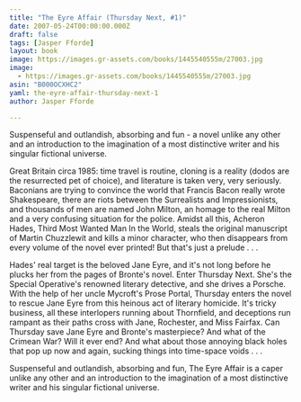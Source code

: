 ```yaml
---
title: "The Eyre Affair (Thursday Next, #1)"
date: 2007-05-24T00:00:00.000Z
draft: false
tags: [Jasper Fforde]
layout: book
image: https://images.gr-assets.com/books/1445540555m/27003.jpg
image: 
  - https://images.gr-assets.com/books/1445540555m/27003.jpg
asin: "B000OCXHC2"
yaml: the-eyre-affair-thursday-next-1
author: Jasper Fforde

---
```


Suspenseful and outlandish, absorbing and fun - a novel unlike any other and an introduction to the imagination of a most distinctive writer and his singular fictional universe.  
  
Great Britain circa 1985: time travel is routine, cloning is a reality (dodos are the resurrected pet of choice), and literature is taken very, very seriously. Baconians are trying to convince the world that Francis Bacon really wrote Shakespeare, there are riots between the Surrealists and Impressionists, and thousands of men are named John Milton, an homage to the real Milton and a very confusing situation for the police. Amidst all this, Acheron Hades, Third Most Wanted Man In the World, steals the original manuscript of Martin Chuzzlewit and kills a minor character, who then disappears from every volume of the novel ever printed! But that's just a prelude . . .  
  
Hades' real target is the beloved Jane Eyre, and it's not long before he plucks her from the pages of Bronte's novel. Enter Thursday Next. She's the Special Operative's renowned literary detective, and she drives a Porsche. With the help of her uncle Mycroft's Prose Portal, Thursday enters the novel to rescue Jane Eyre from this heinous act of literary homicide. It's tricky business, all these interlopers running about Thornfield, and deceptions run rampant as their paths cross with Jane, Rochester, and Miss Fairfax. Can Thursday save Jane Eyre and Bronte's masterpiece? And what of the Crimean War? Will it ever end? And what about those annoying black holes that pop up now and again, sucking things into time-space voids . . .  
  
Suspenseful and outlandish, absorbing and fun, The Eyre Affair is a caper unlike any other and an introduction to the imagination of a most distinctive writer and his singular fictional universe.